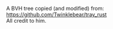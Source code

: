 A BVH tree copied (and modified) from:  
https://github.com/Twinklebear/tray_rust  
All credit to him.  
